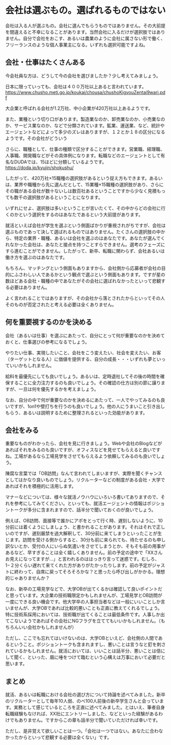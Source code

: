 # 会社は選ぶもの。選ばれるものではない

会社は入る人が選ぶもの。会社に選んでもらうものではありません。その大前提を間違えると不幸になることがあります。当然会社に入るだけが選択肢ではありません。自分で会社をおこす、あるいは農業のように会社に属さない形で働く、フリーランスのような個人事業主になる。いずれも選択可能ですよね。

## 会社・仕事はたくさんある
今会社員な方は、どうして今の会社を選びましたか？少し考えてみましょう。

日本に限っていっても、会社は４００万社以上あると言われています。
https://www.chusho.meti.go.jp/koukai/chousa/chushoKigyouZentai9wari.pdf

大企業と呼ばれる会社が1.2万社、中小企業が420万社以上あるようです。

また、業種という切り口があります。製造業なのか、卸売業なのか、小売業なのか、サービス業なのか、などで分類されています。鉱業、運送業、など、統計やエージェントなどによって多少のズレはありますが、１２とか１８の区分になるようです。その会社がどういう

さらに、職種として、仕事の種類で区分することができます。営業職、経理職、人事職、開発職などがその具体例になります。転職などのエージェントとして有名なDUDAでは、15ほどに分類しているようです。https://doda.jp/kyujin/shokushu/

したがって、420万社×15職種の選択肢があるという捉え方もできます。あるいは、業界や職種から先に選んだとして、15業種×15職種の選択肢があり、さらにその職がある会社が数十ないしは数百社あるということですから少なく見積もっても数千の選択肢があるということになります。

いずれにせよ、選択肢は多いということが言いたくて、その中からどの会社に行くのかという選択をするのはあなたであるという大前提があります。

就活といえば会社が学生を選ぶという側面ばかりが重視されがちですが、会社は選ぶものであって決して選ばれるものではありません。たくさんの選択肢の中から、特定の業界・職種、あるいは会社を選ぶのはあなたです。あなたが選んでくれなかった会社は、あなたと接点を持つことすらできません。選考のフェーズにすら進むことができません。したがって、新卒、転職に関わらず、会社あるいは働き方を選ぶのはあなたです。

もちろん、マッチングという側面もありますから、会社側から応募者が会社の目的にふさわしい人であるかという観点で選ぶという側面もあります。ですが星の数ほどある会社・職種の中であなたがその会社に選ばれなかったといって悲観する必要はありません。

よく言われることではありますが、その会社から落とされたからといってその人そのものが否定されたと考える必要は全くありません。

## 何を重要視するのかを決める
会社（あるいは仕事）を選ぶにあたって、自分にとって何が重要なのかを決めておくと、仕事選びの参考になるでしょう。

やりたい仕事、実現したいこと、会社をこう変えたい、社会を変えたい、お客（ターゲットとなる人）に価値を提供する、自分の成長・・・いずれも夢といっていいかもしれません。

給料を最優先にしても良いでしょう。あるいは、定時退社してその後の時間を確保することに全力注力するのも良いでしょう。その確認の仕方は別の節に譲りますが、一旦は何を優先するかを考えましょう。

なお、自分の中で何が重要なのかを決めるにあたって、一人でやってみるのも良いですが、1on1や壁打ちを行うのも良いでしょう。他の人にうまいこと引き出しもらう、あるいは説明するために整理されるといった効能があります。

## 会社をみる
重要なものがわかったら、会社を見に行きましょう。Webや会社のBlogなどがあればそれをみるのも良いですが、オフィスなどを見せてもらえると良いですね。工場があるなら工場見学をさせてもらえるよう依頼してみるのも良いでしょう。

陳腐な言葉では「OB訪問」なんて言われてしまいますが、実際を聞くチャンスとしてはかなり良いものでしょう。リクルーターなどの制度がある会社・大学であればそれを積極的に活用します。

マナーなどについては、様々な就活ノウハウにいろいろ書いてありますので、それを参考にしてみてください。といっても、就活エージェントの情報はポジショントークが多分に含まれますので、話半分で聞いておくのが良いでしょう。

例えば、OB訪問、面接等で誰かにアポをとって行く時、遅刻しないように、10分前には着くようにしましょう、と書かれることがあります。それはそれで正しいのですが、遅刻厳禁を過大解釈して、30分前に来てしまうといったことが生じます。訪問を受ける側からすると、30分も前に来られても、待たせるのも申し訳ないとか、受付の人にいらぬ気遣いをさせてしまうとか、そもそも前の用事があるなど、早すぎることは全く嬉しくありません。前の予定の途中で「XXさんお見えになってますが…」と言われるのははっきり言って迷惑です。むしろ、1−２分くらい遅れて来てくれた方がありがたかったりします。前の予定がジャストに終わって、自席に戻ってそろそろかな？と思ったら呼び出しがかかる。理想的じゃありませんか？

なお、新卒の工場見学などで、大学OBが出てくるかは確認して良いポイントだと思っています。大企業の技術職限定かもしれませんが、工場見学とOB訪問が一度にできる良い機会です。他大学卒の人事担当者などは一般にいいことしか言いませんが、大学OBであれば比較的悪いことも正直に教えてくれるでしょう。特に技術系採用においては、技術職が出てくることは最低条件です。人事しか出てこないようであればその会社にNGフラグを立ててもいいかもしれません。（もちろんいい会社かもしれませんが）

ただし、ここでも忘れてはいけないのは、大学OBといえど、会社側の人間であるということ。ポジショントークも含まれますし、悪いことは言うなと釘を刺されているかもしれません。就活においては、いいことは話半分、悪いことは倍にして聞く、といった、眉に唾をつけて臨むという心構えは万事において必要だと思います。

## まとめ
就活、あるいは転職における会社の選び方について持論を述べてみました。新卒のリクルーターとして毎年10人弱、のべ100人前後の新卒学生さんと会っています。実務として感じているところを正直に述べてみました。とはいえ、筆者自身転職経験もなければ、XX社にエントリーしました、などといった経験があるわけでもありません。ですからこの章も話半分で聞いていただければ幸いです。

ただし、是非覚えて欲しいことは一つ。「会社は一つではない。あなたに合わなかったからといって悲観する必要は全くない」です。
